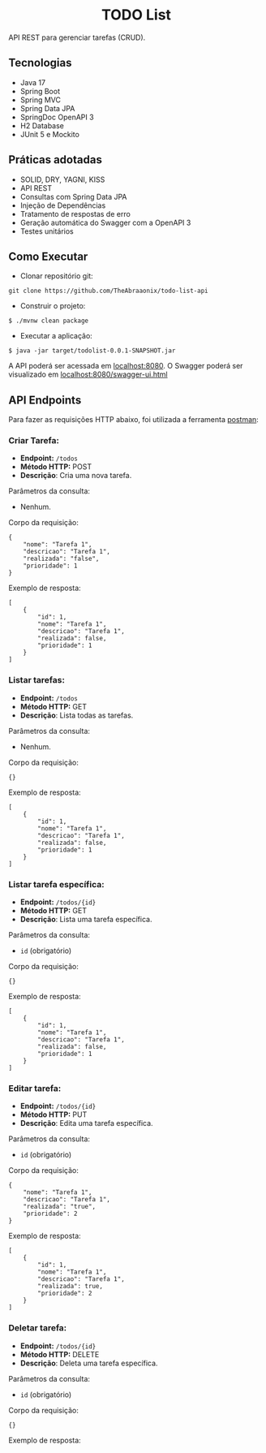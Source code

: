 <h1 align="center">
  TODO List
</h1>


API REST para gerenciar tarefas (CRUD).

## Tecnologias
 
- Java 17
- Spring Boot
- Spring MVC
- Spring Data JPA
- SpringDoc OpenAPI 3
- H2 Database
- JUnit 5 e Mockito

## Práticas adotadas

- SOLID, DRY, YAGNI, KISS
- API REST
- Consultas com Spring Data JPA
- Injeção de Dependências
- Tratamento de respostas de erro
- Geração automática do Swagger com a OpenAPI 3
- Testes unitários

## Como Executar

- Clonar repositório git:
```
git clone https://github.com/TheAbraaonix/todo-list-api
```
- Construir o projeto:
```
$ ./mvnw clean package
```
- Executar a aplicação:
```
$ java -jar target/todolist-0.0.1-SNAPSHOT.jar
```

A API poderá ser acessada em [localhost:8080](http://localhost:8080).
O Swagger poderá ser visualizado em [localhost:8080/swagger-ui.html](http://localhost:8080/swagger-ui.html)

## API Endpoints

Para fazer as requisições HTTP abaixo, foi utilizada a ferramenta [postman](https://www.postman.com/):

### Criar Tarefa:
- **Endpoint:** `/todos`
- **Método HTTP:** POST
- **Descrição**: Cria uma nova tarefa.

Parâmetros da consulta:
- Nenhum.

Corpo da requisição:
```
{
    "nome": "Tarefa 1",
    "descricao": "Tarefa 1",
    "realizada": "false",
    "prioridade": 1
}
```


Exemplo de resposta:
```
[
    {
        "id": 1,
        "nome": "Tarefa 1",
        "descricao": "Tarefa 1",
        "realizada": false,
        "prioridade": 1
    }
]
```

### Listar tarefas:
- **Endpoint:** `/todos`
- **Método HTTP:** GET
- **Descrição**: Lista todas as tarefas.

Parâmetros da consulta:
- Nenhum.

Corpo da requisição:
```
{}
```


Exemplo de resposta:
```
[
    {
        "id": 1,
        "nome": "Tarefa 1",
        "descricao": "Tarefa 1",
        "realizada": false,
        "prioridade": 1
    }
]
```

### Listar tarefa específica:
- **Endpoint:** `/todos/{id}`
- **Método HTTP:** GET
- **Descrição**: Lista uma tarefa específica.

Parâmetros da consulta:
- `id` (obrigatório)

Corpo da requisição:
```
{}
```


Exemplo de resposta:
```
[
    {
        "id": 1,
        "nome": "Tarefa 1",
        "descricao": "Tarefa 1",
        "realizada": false,
        "prioridade": 1
    }
]
```

### Editar tarefa:
- **Endpoint:** `/todos/{id}`
- **Método HTTP:** PUT
- **Descrição**: Edita uma tarefa específica.

Parâmetros da consulta:
- `id` (obrigatório)


Corpo da requisição:
```
{
    "nome": "Tarefa 1",
    "descricao": "Tarefa 1",
    "realizada": "true",
    "prioridade": 2
}
```

Exemplo de resposta:
```
[
    {
        "id": 1,
        "nome": "Tarefa 1",
        "descricao": "Tarefa 1",
        "realizada": true,
        "prioridade": 2
    }
]
```
### Deletar tarefa:
- **Endpoint:** `/todos/{id}`
- **Método HTTP:** DELETE
- **Descrição**: Deleta uma tarefa específica.

Parâmetros da consulta:
- `id` (obrigatório)

Corpo da requisição:
```
{}
```

Exemplo de resposta:
```

```